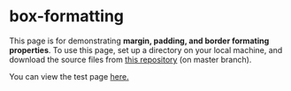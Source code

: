 # box-formatting

This page is for demonstrating <strong>margin, padding, and border formating properties</strong>. To use this page, set up a directory on your local machine, and download the source files from <a href=https://github.com/elborracho420/box-formatting title="Github Source Files"> this repository</a> (on master branch).


You can view the test page <a href=https://elborracho420.github.io/box-formatting/ title="Test Page"> here.</a>

